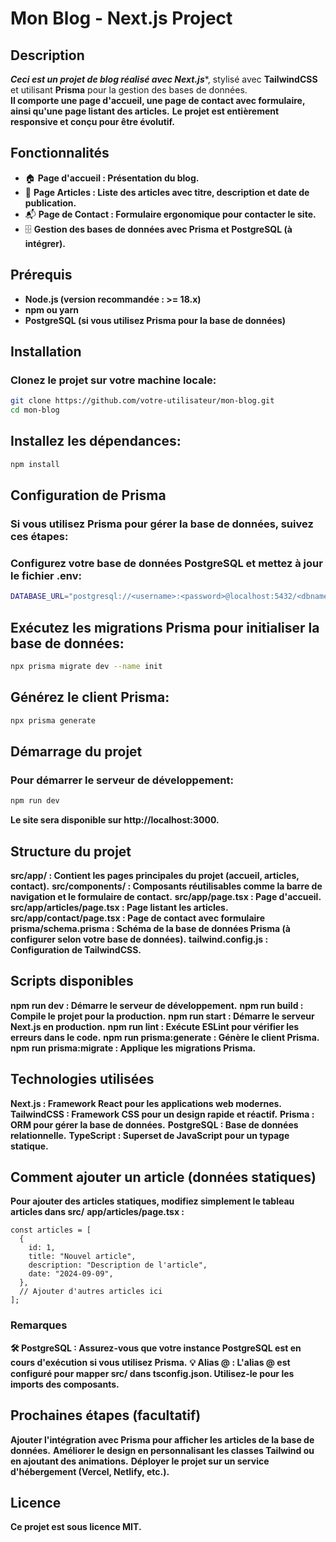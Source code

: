 # Mon Blog - Next.js Project

## Description

***Ceci est un projet de blog réalisé avec Next.js****, stylisé avec **TailwindCSS** et utilisant **Prisma** pour la gestion des bases de données.  
**Il comporte une page d'accueil, une page de contact avec formulaire, ainsi qu'une page listant des articles.**
**Le projet est entièrement responsive et conçu pour être évolutif.**

## Fonctionnalités

- 🏠 **Page d'accueil : Présentation du blog.**
- 📝 **Page Articles : Liste des articles avec titre, description et date de publication.**
- 📬 **Page de Contact : Formulaire ergonomique pour contacter le site.**
- 🗄️ **Gestion des bases de données avec Prisma et PostgreSQL (à intégrer).**

## Prérequis

- **Node.js (version recommandée : >= 18.x)**
- **npm ou yarn**
- **PostgreSQL (si vous utilisez Prisma pour la base de données)**

## Installation

### Clonez le projet sur votre machine locale:

```bash
git clone https://github.com/votre-utilisateur/mon-blog.git
cd mon-blog
```

## Installez les dépendances:

```bash
npm install
```

## Configuration de Prisma

### Si vous utilisez Prisma pour gérer la base de données, suivez ces étapes:

### Configurez votre base de données PostgreSQL et mettez à jour le fichier .env:


```bash
DATABASE_URL="postgresql://<username>:<password>@localhost:5432/<dbname>"
```

## Exécutez les migrations Prisma pour initialiser la base de données:

```bash
npx prisma migrate dev --name init
```

## Générez le client Prisma:

```bash
npx prisma generate
```

## Démarrage du projet

### Pour démarrer le serveur de développement:

```bash
npm run dev
```

**Le site sera disponible sur http://localhost:3000.**

## Structure du projet

**src/app/ : Contient les pages principales du projet (accueil, articles, contact).**
**src/components/ : Composants réutilisables comme la barre de navigation et le formulaire de contact.**
**src/app/page.tsx : Page d'accueil.**
**src/app/articles/page.tsx : Page listant les articles.**
**src/app/contact/page.tsx : Page de contact avec formulaire**
**prisma/schema.prisma : Schéma de la base de données Prisma (à configurer selon votre base de données).**
**tailwind.config.js : Configuration de TailwindCSS.**

## Scripts disponibles

**npm run dev : Démarre le serveur de développement.**
**npm run build : Compile le projet pour la production.**
**npm run start : Démarre le serveur Next.js en production.**
**npm run lint : Exécute ESLint pour vérifier les erreurs dans le code.**
**npm run prisma:generate : Génère le client Prisma.**
**npm run prisma:migrate : Applique les migrations Prisma.**

## Technologies utilisées

**Next.js : Framework React pour les applications web modernes.**
**TailwindCSS : Framework CSS pour un design rapide et réactif.**
**Prisma : ORM pour gérer la base de données.**
**PostgreSQL : Base de données relationnelle.**
**TypeScript : Superset de JavaScript pour un typage statique.**

## Comment ajouter un article (données statiques)

**Pour ajouter des articles statiques, modifiez simplement le tableau articles dans src/**
**app/articles/page.tsx :**

```tsx
const articles = [
  {
    id: 1,
    title: "Nouvel article",
    description: "Description de l'article",
    date: "2024-09-09",
  },
  // Ajouter d'autres articles ici
];
```


### Remarques

**🛠️ PostgreSQL : Assurez-vous que votre instance PostgreSQL est en cours d'exécution si vous utilisez Prisma.**
**💡 Alias @ : L'alias @ est configuré pour mapper src/ dans tsconfig.json. Utilisez-le pour les imports des composants.**

## Prochaines étapes (facultatif)

**Ajouter l'intégration avec Prisma pour afficher les articles de la base de données.**
**Améliorer le design en personnalisant les classes Tailwind ou en ajoutant des animations.**
**Déployer le projet sur un service d'hébergement (Vercel, Netlify, etc.).**

## Licence

**Ce projet est sous licence MIT.**
